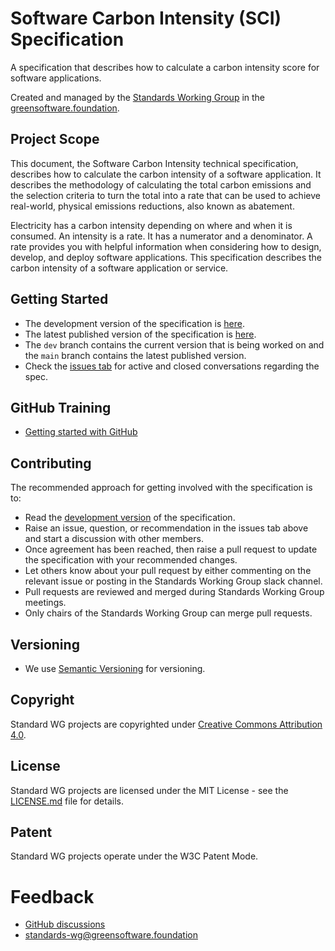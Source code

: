 # Software Carbon Intensity (SCI) Specification

A specification that describes how to calculate a carbon intensity score for software applications. 

Created and managed by the [Standards Working Group](https://github.com/Green-Software-Foundation/standards_wg) in the [greensoftware.foundation](https://greensoftware.foundation).

## Project Scope
This document, the Software Carbon Intensity technical specification, describes how to calculate the carbon intensity of a software application. It describes the methodology of calculating the total carbon emissions and the selection criteria to turn the total into a rate that can be used to achieve real-world, physical emissions reductions, also known as abatement.

Electricity has a carbon intensity depending on where and when it is consumed. An intensity is a rate. It has a numerator and a denominator. A rate provides you with helpful information when considering how to design, develop, and deploy software applications. This specification describes the carbon intensity of a software application or service.

## Getting Started
- The development version of the specification is [here](https://github.com/Green-Software-Foundation/sci/blob/dev/SPEC.md).
- The latest published version of the specification is [here](https://github.com/Green-Software-Foundation/sci/blob/main/SPEC.md).
- The `dev` branch contains the current version that is being worked on and the `main` branch contains the latest published version.
- Check the [issues tab](https://github.com/Green-Software-Foundation/software_carbon_intensity/issues) for active and closed conversations regarding the spec.

## GitHub Training 
- [Getting started with GitHub](https://green-software-foundation.github.io/github-training/)

## Contributing
The recommended approach for getting involved with the specification is to:
- Read the [development version](https://github.com/Green-Software-Foundation/software_carbon_intensity/blob/dev/Software_Carbon_Intensity/Software_Carbon_Intensity_Specification.md) of the specification.
- Raise an issue, question, or recommendation in the issues tab above and start a discussion with other members.
- Once agreement has been reached, then raise a pull request to update the specification with your recommended changes.
- Let others know about your pull request by either commenting on the relevant issue or posting in the Standards Working Group slack channel.
- Pull requests are reviewed and merged during Standards Working Group meetings.
- Only chairs of the Standards Working Group can merge pull requests.

## Versioning
* We use [Semantic Versioning](http://semver.org/) for versioning.

## Copyright
Standard WG projects are copyrighted under [Creative Commons Attribution 4.0](https://creativecommons.org/licenses/by/4.0/).

## License
Standard WG projects are licensed under the MIT License - see the [LICENSE.md](Software_Carbon_Intensity/License.md) file for details.

## Patent
Standard WG projects operate under the W3C Patent Mode.

# Feedback
* [GitHub discussions](https://github.com/Green-Software-Foundation/software_carbon_intensity/discussions/new?category=sci-feedback)
* <standards-wg@greensoftware.foundation>
